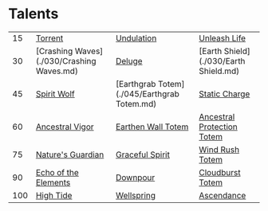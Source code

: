 # Talents

|||||
--- | --- | --- | --- |
|15| [Torrent](./015/Torrent.md) | [Undulation](./015/Undulation.md) | [Unleash Life](./015/UnleashLife.md) |
|30|[Crashing Waves](./030/Crashing Waves.md) | [Deluge](./030/Deluge.md) | [Earth Shield](./030/Earth Shield.md) |
|45|[Spirit Wolf](./045/SpiritWolf.md) | [Earthgrab Totem](./045/Earthgrab Totem.md) | [Static Charge](./045/StaticCharge.md) |
|60|[Ancestral Vigor](./060/AncestralVigor.md) | [Earthen Wall Totem](./060/EarthenWallTotem.md) | [Ancestral Protection Totem](./060/AncestralProtectionTotem.md) |
|75|[Nature's Guardian](./075/NaturesGuardian.md) | [Graceful Spirit](./075/GracefulSpirit.md) | [Wind Rush Totem](./075/WindRushTotem.md) |
|90|[Echo of the Elements](./090/EchoOfTheElements.md) | [Downpour](./090/Downpour.md) | [Cloudburst Totem](./090/CloudburstTotem.md) |
|100|[High Tide](./100/HighTide.md) | [Wellspring](./100/Wellspring.md) | [Ascendance](./100/Ascendance.md) |
